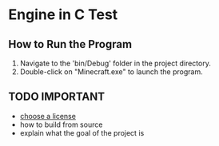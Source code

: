 # Engine in C Test

## How to Run the Program

1. Navigate to the 'bin/Debug' folder in the project directory.
2. Double-click on "Minecraft.exe" to launch the program.

## TODO IMPORTANT

- [choose a license](https://choosealicense.com/)
- how to build from source
- explain what the goal of the project is
